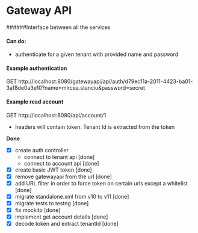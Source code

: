 # Gateway API
######Interface between all the services

#### Can do:
- authenticate for a given tenant with provided name and password


#### Example authentication
GET http://localhost:8080/gatewayapi/api/auth/d79ec11a-2011-4423-ba01-3af8de0a3e10?name=mircea.stanciu&password=secret

#### Example read account
GET http://localhost:8080/api/account/1
- headers will contain token. Tenant Id is extracted from the token

**Done**
-[x] create auth controller
  - connect to tenant api [done]
  - connect to account api [done]
-[x] create basic JWT token [done]
-[x] remove gatewayapi from the url [done]
-[x] add URL filter in order to force token on certain urls except a whitelist [done]
-[x] migrate standalone.xml from v10 to v11 [done]
-[x] migrate tests to testng [done]
-[x] fix mockito [done]
-[x] implement get account details [done]
-[x] decode token and extract tenantId [done]